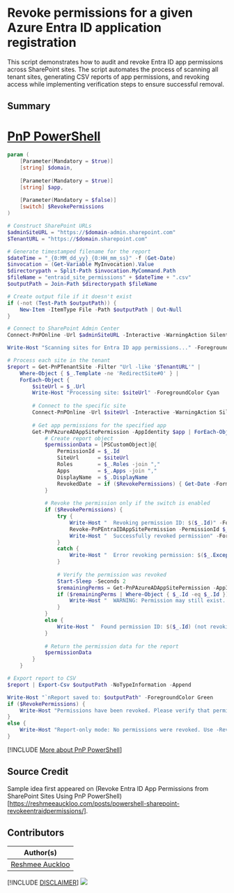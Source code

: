 

# Revoke permissions for a given Azure Entra ID application registration

This script demonstrates how to audit and revoke Entra ID app permissions across SharePoint sites. The script automates the process of scanning all tenant sites, generating CSV reports of app permissions, and revoking access while implementing verification steps to ensure successful removal. 

## Summary

# [PnP PowerShell](#tab/pnpps)

```powershell
param (
    [Parameter(Mandatory = $true)]
    [string] $domain,
    
    [Parameter(Mandatory = $true)]
    [string] $app,
    
    [Parameter(Mandatory = $false)]
    [switch] $RevokePermissions
)

# Construct SharePoint URLs
$adminSiteURL = "https://$domain-admin.sharepoint.com"
$TenantURL = "https://$domain.sharepoint.com"

# Generate timestamped filename for the report
$dateTime = "_{0:MM_dd_yy}_{0:HH_mm_ss}" -f (Get-Date)
$invocation = (Get-Variable MyInvocation).Value
$directorypath = Split-Path $invocation.MyCommand.Path
$fileName = "entraid_site_permissions" + $dateTime + ".csv"
$outputPath = Join-Path $directorypath $fileName

# Create output file if it doesn't exist
if (-not (Test-Path $outputPath)) {
    New-Item -ItemType File -Path $outputPath | Out-Null
}

# Connect to SharePoint Admin Center
Connect-PnPOnline -Url $adminSiteURL -Interactive -WarningAction SilentlyContinue

Write-Host "Scanning sites for Entra ID app permissions..." -ForegroundColor Yellow

# Process each site in the tenant
$report = Get-PnPTenantSite -Filter "Url -like '$TenantURL'" | 
    Where-Object { $_.Template -ne 'RedirectSite#0' } | 
    ForEach-Object {
        $siteUrl = $_.Url
        Write-Host "Processing site: $siteUrl" -ForegroundColor Cyan
        
        # Connect to the specific site
        Connect-PnPOnline -Url $siteUrl -Interactive -WarningAction SilentlyContinue
        
        # Get app permissions for the specified app
        Get-PnPAzureADAppSitePermission -AppIdentity $app | ForEach-Object {
            # Create report object
            $permissionData = [PSCustomObject]@{
                PermissionId = $_.Id
                SiteUrl      = $siteUrl
                Roles        = $_.Roles -join ","
                Apps         = $_.Apps -join ","
                DisplayName  = $_.DisplayName
                RevokedDate  = if ($RevokePermissions) { Get-Date -Format "yyyy-MM-dd HH:mm:ss" } else { "Not Revoked" }
            }
             
            # Revoke the permission only if the switch is enabled
            if ($RevokePermissions) {
                try {
                    Write-Host "  Revoking permission ID: $($_.Id)" -ForegroundColor Yellow
                    Revoke-PnPEntraIDAppSitePermission -PermissionId $_.Id -Site $siteUrl -Force
                    Write-Host "  Successfully revoked permission" -ForegroundColor Green
                }
                catch {
                    Write-Host "  Error revoking permission: $($_.Exception.Message)" -ForegroundColor Red
                }
                
                # Verify the permission was revoked
                Start-Sleep -Seconds 2
                $remainingPerms = Get-PnPAzureADAppSitePermission -AppIdentity $app -ErrorAction SilentlyContinue
                if ($remainingPerms | Where-Object { $_.Id -eq $_.Id }) {
                    Write-Host "  WARNING: Permission may still exist. Verify manually!" -ForegroundColor Red
                }
            }
            else {
                Write-Host "  Found permission ID: $($_.Id) (not revoking - report only mode)" -ForegroundColor Cyan
            }
            
            # Return the permission data for the report
            $permissionData
        }
    }

# Export report to CSV
$report | Export-Csv $outputPath -NoTypeInformation -Append

Write-Host "`nReport saved to: $outputPath" -ForegroundColor Green
if ($RevokePermissions) {
    Write-Host "Permissions have been revoked. Please verify that permissions were successfully revoked." -ForegroundColor Yellow
}
else {
    Write-Host "Report-only mode: No permissions were revoked. Use -RevokePermissions switch to revoke." -ForegroundColor Yellow
}
```
[!INCLUDE [More about PnP PowerShell](../../docfx/includes/MORE-PNPPS.md)]


## Source Credit

Sample idea first appeared on (Revoke Entra ID App Permissions from SharePoint Sites Using PnP PowerShell)[https://reshmeeauckloo.com/posts/powershell-sharepoint-revokeentraidpermissions/]. 

## Contributors

| Author(s) |
|-----------|
| [Reshmee Auckloo](https://github.com/reshmee011) |


[!INCLUDE [DISCLAIMER](../../docfx/includes/DISCLAIMER.md)]
<img src="https://m365-visitor-stats.azurewebsites.net/script-samples/scripts/spo-revoke-app-site-permission" aria-hidden="true" />